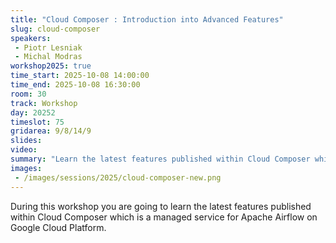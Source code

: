 ```yaml
---
title: "Cloud Composer : Introduction into Advanced Features"
slug: cloud-composer
speakers:
 - Piotr Lesniak
 - Michal Modras
workshop2025: true
time_start: 2025-10-08 14:00:00
time_end: 2025-10-08 16:30:00
room: 30
track: Workshop
day: 20252
timeslot: 75
gridarea: 9/8/14/9
slides:
video:
summary: "Learn the latest features published within Cloud Composer which is a managed service for Apache Airflow on Google Cloud Platform."
images:
 - /images/sessions/2025/cloud-composer-new.png
---
```


During this workshop you are going to learn the latest features published within Cloud Composer which is a managed service for Apache Airflow on Google Cloud Platform.